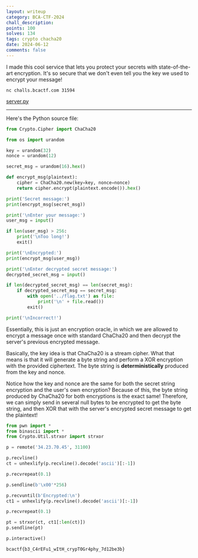 ```yaml
---
layout: writeup
category: BCA-CTF-2024
chall_description:
points: 100
solves: 134
tags: crypto chacha20
date: 2024-06-12
comments: false
---
```


I made this cool service that lets you protect your secrets with state-of-the-art encryption. It's so secure that we don't even tell you the key we used to encrypt your message!

`nc challs.bcactf.com 31594`

[server.py](https://github.com/Nightxade/ctf-writeups/tree/master/assets/CTFs/BCA-CTF-2024/chacha_server.py)  

---

Here's the Python source file:  

```py
from Crypto.Cipher import ChaCha20

from os import urandom

key = urandom(32)
nonce = urandom(12)

secret_msg = urandom(16).hex()

def encrypt_msg(plaintext):
    cipher = ChaCha20.new(key=key, nonce=nonce)
    return cipher.encrypt(plaintext.encode()).hex()

print('Secret message:')
print(encrypt_msg(secret_msg))

print('\nEnter your message:')
user_msg = input()

if len(user_msg) > 256:
    print('\nToo long!')
    exit()

print('\nEncrypted:')
print(encrypt_msg(user_msg))

print('\nEnter decrypted secret message:')
decrypted_secret_msg = input()

if len(decrypted_secret_msg) == len(secret_msg):
    if decrypted_secret_msg == secret_msg:
        with open('../flag.txt') as file:
            print('\n' + file.read())
        exit()

print('\nIncorrect!')

```

Essentially, this is just an encryption oracle, in which we are allowed to encrypt a message once with standard ChaCha20 and then decrypt the server's previous encrypted message.  

Basically, the key idea is that ChaCha20 is a stream cipher. What that means is that it will generate a byte string and perform a XOR encryption with the provided ciphertext. The byte string is **deterministically** produced from the key and nonce.  

Notice how the key and nonce are the same for both the secret string encryption and the user's own encryption? Because of this, the byte string produced by ChaCha20 for both encryptions is the exact same! Therefore, we can simply send in several null bytes to be encrypted to get the byte string, and then XOR that with the server's encrypted secret message to get the plaintext!  

```py
from pwn import *
from binascii import *
from Crypto.Util.strxor import strxor

p = remote('34.23.70.45', 31100)

p.recvline()
ct = unhexlify(p.recvline().decode('ascii')[:-1])

p.recvrepeat(0.1)

p.sendline(b'\x00'*256)

p.recvuntil(b'Encrypted:\n')
ct1 = unhexlify(p.recvline().decode('ascii')[:-1])

p.recvrepeat(0.1)

pt = strxor(ct, ct1[:len(ct)])
p.sendline(pt)

p.interactive()
```

    bcactf{b3_C4rEFu1_wItH_crypT0Gr4phy_7d12be3b}